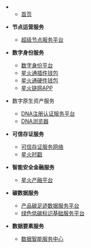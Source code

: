 - 
  * [首页](README.md)

- **节点运营服务**
  
  - [超级节点服务平台](/docs/骨干节点接入服务/超级节点服务平台/超级节点服务平台.md)

- **数字身份服务**
  
  - [数字身份平台](/docs/数字身份服务/数字身份平台/数字身份平台.md)
  - [星火通插件钱包](/docs/数字身份服务/星火通插件钱包/星火通插件钱包.md)
  - [星火通硬件钱包](/docs/数字身份服务/星火通硬件钱包/星火通硬件钱包.md)
  - [星火链网APP](/docs/数字身份服务/星火链网APP/星火链网APP.md)

- 数字原生资产服务
  
  * [DNA注册认证服务平台](/docs/数字原生资产服务/DNA注册认证平台/DNA注册认证平台.md)
  * [DNA浏览器](/docs/数字原生资产服务/DNA浏览器/DNA浏览器.md)

- **可信存证服务**
  
  - [可信存证服务网络](/docs/可信存证服务/可信存证服务网络/可信存证服务网络.md)
  - [星火时戳](/docs/可信存证服务/可信时戳/星火时戳.md)

- **智能安全金融服务**
  
  * [星火产融平台](/docs/智能安全金融服务/星火产融平台/星火产融平台.md)

- **碳数据服务**
  
  * [产品碳足迹数据服务平台](/docs/碳数据服务/产品碳足迹数据服务平台/产品碳足迹数据服务平台.md)
  * [绿色低碳标识基础服务平台](/docs/碳数据服务/绿色低碳标识基础服务平台/绿色低碳标识基础服务平台.md)

- **数据要素服务**
  
  * [数据智能服务中心](/docs/数据要素服务/数据智能服务中心/数据智能服务中心.md)